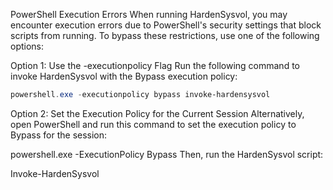 PowerShell Execution Errors
When running HardenSysvol, you may encounter execution errors due to PowerShell's security settings that block scripts from running. To bypass these restrictions, use one of the following options:

Option 1: Use the -executionpolicy Flag
Run the following command to invoke HardenSysvol with the Bypass execution policy:

```powershell
powershell.exe -executionpolicy bypass invoke-hardensysvol
````

Option 2: Set the Execution Policy for the Current Session
Alternatively, open PowerShell and run this command to set the execution policy to Bypass for the session:

powershell.exe -ExecutionPolicy Bypass
Then, run the HardenSysvol script:

Invoke-HardenSysvol
